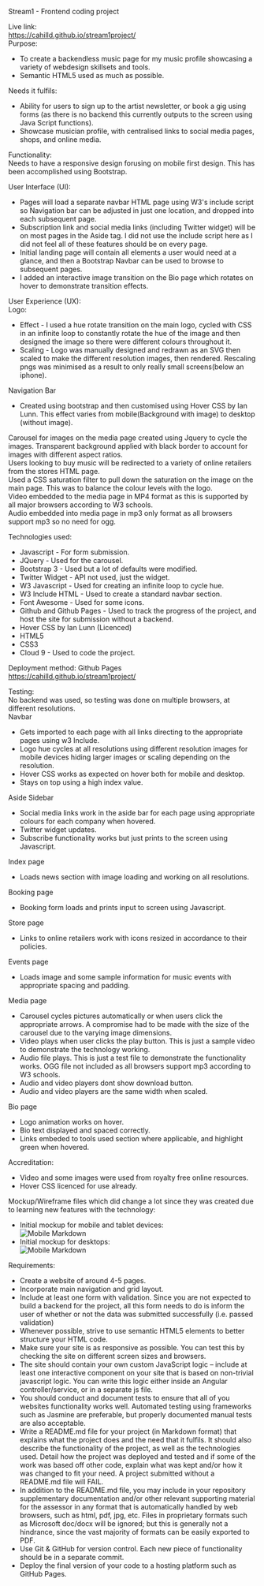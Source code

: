 Stream1 - Frontend coding project<br/>

Live link:<br/>
https://cahilld.github.io/stream1project/
<br/>
Purpose:<br/>
* To create a backendless music page for my music profile showcasing a variety of webdesign skillsets and tools.
* Semantic HTML5 used as much as possible.

Needs it fulfils:<br/>
* Ability for users to sign up to the artist newsletter, or book a gig using forms (as there is no backend this currently outputs to the screen using Java Script functions).
* Showcase musician profile, with centralised links to social media pages, shops, and online media.

Functionality:<br/>
Needs to have a responsive design forusing on mobile first design. This has been accomplished using Bootstrap.

User Interface (UI):<br/>
* Pages will load a separate navbar HTML page using W3's include script so Navigation bar can be adjusted in just one location, and dropped into each subsequent page.<br/>
* Subscription link and social media links (including Twitter widget) will be on most pages in the Aside tag. I did not use the include script here as I did not feel all of these features should be on every page.<br/>
* Initial landing page will contain all elements a user would need at a glance, and then a Bootstrap Navbar can be used to browse to subsequent pages.<br/>
* I added an interactive image transition on the Bio page which rotates on hover to demonstrate transition effects.<br/>

User Experience (UX):<br/>
Logo:<br/>
* Effect - I used a hue rotate transition on the main logo, cycled with CSS in an infinite loop to constantly rotate the hue of the image and then designed the image so there were different colours throughout it.<br/>
* Scaling - Logo was manually designed and redrawn as an SVG then scaled to make the different resolution images, then rendered. Rescaling pngs was minimised as a result to only really small screens(below an iphone).<br/>

Navigation Bar<br/>
* Created using bootstrap and then customised using Hover CSS by Ian Lunn. This effect varies from mobile(Background with image) to desktop (without image).<br/>

Carousel for images on the media page created using Jquery to cycle the images. Transparent background applied with black border to account for images with different aspect ratios.<br/>
Users looking to buy music will be redirected to a variety of online retailers from the stores HTML page.<br/>
Used a CSS saturation filter to pull down the saturation on the image on the main page. This was to balance the colour levels with the logo.<br/>
Video embedded to the media page in MP4 format as this is supported by all major browsers according to W3 schools.<br/>
Audio embedded into media page in mp3 only format as all browsers support mp3 so no need for ogg.<br/>

Technologies used:<br/>
* Javascript - For form submission.<br/>
* JQuery - Used for the carousel.<br/>
* Bootstrap 3 - Used but a lot of defaults were modified.<br/>
* Twitter Widget - API not used, just the widget.<br/>
* W3 Javascript - Used for creating an infinite loop to cycle hue.<br/>
* W3 Include HTML - Used to create a standard navbar section.<br/>
* Font Awesome - Used for some icons.<br/>
* Github and Github Pages - Used to track the progress of the project, and host the site for submission without a backend.<br/>
* Hover CSS by Ian Lunn (Licenced)<br/>
* HTML5<br/>
* CSS3<br/>
* Cloud 9 - Used to code the project.<br/>

Deployment method: Github Pages<br/>
https://cahilld.github.io/stream1project/
<br/>
  
Testing:<br/>
No backend was used, so testing was done on multiple browsers, at different resolutions.<br/>
Navbar<br/>
* Gets imported to each page with all links directing to the appropriate pages using w3 Include.<br/>
* Logo hue cycles at all resolutions using different resolution images for mobile devices hiding larger images or scaling depending on the resolution.<br/>
* Hover CSS works as expected on hover both for mobile and desktop.<br/>
* Stays on top using a high index value.<br/>

Aside Sidebar<br/>
* Social media links work in the aside bar for each page using appropriate colours for each company when hovered.<br/>
* Twitter widget updates.<br/>
* Subscribe functionality works but just prints to the screen using Javascript.<br/>

Index page<br/>
* Loads news section with image loading and working on all resolutions.<br/>

Booking page<br/>
* Booking form loads and prints input to screen using Javascript.<br/>

Store page<br/>
* Links to online retailers work with icons resized in accordance to their policies.<br/>

Events page<br/>
* Loads image and some sample information for music events with appropriate spacing and padding.<br/>

Media page<br/>
* Carousel cycles pictures automatically or when users click the appropriate arrows. A compromise had to be made with the size of the carousel due to the varying image dimensions.<br/>
* Video plays when user clicks the play button. This is just a sample video to demonstrate the technology working.<br/>
* Audio file plays. This is just a test file to demonstrate the functionality works. OGG file not included as all browsers support mp3 according to W3 schools.<br/>
* Audio and video players dont show download button.<br/>
* Audio and video players are the same width when scaled.<br/>

Bio page<br/>
* Logo animation works on hover.<br/>
* Bio text displayed and spaced correctly.<br/>
* Links embeded to tools used section where applicable, and highlight green when hovered.<br/>
                 
Accreditation:<br/>
* Video and some images were used from royalty free online resources.<br/>
* Hover CSS licenced for use already.<br/>

Mockup/Wireframe files which did change a lot since they was created due to learning new features with the technology:<br/>
* Initial mockup for mobile and tablet devices:<br/>
![Mobile Markdown](./mockup/mockup-mobileipad.png)
* Initial mockup for desktops:<br/>
![Mobile Markdown](./mockup/Mockup-desktop.png)

Requirements:<br/>
* Create a website of around 4-5 pages.<br/>
* Incorporate main navigation and grid layout.<br/>
* Include at least one form with validation. Since you are not expected to build a backend for the project, all this form needs to do is inform the user of whether or not the data was submitted successfully (i.e. passed validation)<br/>
* Whenever possible, strive to use semantic HTML5 elements to better structure your HTML code.<br/>
* Make sure your site is as responsive as possible. You can test this by checking the site on different screen sizes and browsers.<br/>
* The site should contain your own custom JavaScript logic – include at least one interactive component on your site that is based on non-trivial javascript logic. You can write this logic either inside an Angular controller/service, or in a separate js file.<br/>
* You should conduct and document tests to ensure that all of you websites functionality works well. Automated testing using frameworks such as Jasmine are preferable, but properly documented manual tests are also acceptable.<br/>
* Write a README.md file for your project (in Markdown format) that explains what the project does and the need that it fulfils. It should also describe the functionality of the project, as well as the technologies used. Detail how the project was deployed and tested and if some of the work was based off other code, explain what was kept and/or how it was changed to fit your need. A project submitted without a README.md file will FAIL.<br/>
* In addition to the README.md file, you may include in your repository supplementary documentation and/or other relevant supporting material for the assessor in any format that is automatically handled by web browsers, such as html, pdf, jpg, etc. Files in proprietary formats such as Microsoft doc/docx will be ignored; but this is generally not a hindrance, since the vast majority of formats can be easily exported to PDF.<br/>
* Use Git & GitHub for version control. Each new piece of functionality should be in a separate commit.<br/>
* Deploy the final version of your code to a hosting platform such as GitHub Pages.<br/>